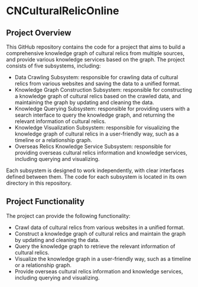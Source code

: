 # CNCulturalRelicOnline
## Project Overview
This GitHub repository contains the code for a project that aims to build a comprehensive knowledge graph of cultural relics from multiple sources, and provide various knowledge services based on the graph. The project consists of five subsystems, including:

- Data Crawling Subsystem: responsible for crawling data of cultural relics from various websites and saving the data to a unified format.
- Knowledge Graph Construction Subsystem: responsible for constructing a knowledge graph of cultural relics based on the crawled data, and maintaining the graph by updating and cleaning the data.
- Knowledge Querying Subsystem: responsible for providing users with a search interface to query the knowledge graph, and returning the relevant information of cultural relics.
- Knowledge Visualization Subsystem: responsible for visualizing the knowledge graph of cultural relics in a user-friendly way, such as a timeline or a relationship graph.
- Overseas Relics Knowledge Service Subsystem: responsible for providing overseas cultural relics information and knowledge services, including querying and visualizing.

Each subsystem is designed to work independently, with clear interfaces defined between them. The code for each subsystem is located in its own directory in this repository.

## Project Functionality

The project can provide the following functionality:

- Crawl data of cultural relics from various websites in a unified format.
- Construct a knowledge graph of cultural relics and maintain the graph by updating and cleaning the data.
- Query the knowledge graph to retrieve the relevant information of cultural relics.
- Visualize the knowledge graph in a user-friendly way, such as a timeline or a relationship graph.
- Provide overseas cultural relics information and knowledge services, including querying and visualizing.